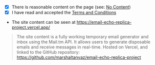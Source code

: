 <!--

Thanks for creating a pull request to request a new subdomain from JS.ORG

Before creating your pull request, please complete the following steps:

- Ensure that your pull request changes only the cnames_active.js file, adding a single new line for your subdomain request
- Tick the two checkboxes, agreeing to the sentences, below by placing an x inside the square brackets ([ ] becomes [x])
- Add a link (GitHub repository, Vercel deployment, etc.) and explanation below for your content so we can validate your request

-->

- [x] There is reasonable content on the page (see: [No Content](https://github.com/js-org/js.org/wiki/No-Content))
- [x] I have read and accepted the [Terms and Conditions](http://js.org/terms.html)
- The site content can be seen at https://email-echo-replica-project.vercel.app/

> The site content is a fully working temporary email generator and inbox using the Mail.tm API. It allows users to generate disposable emails and receive messages in real-time. Hosted on Vercel, and linked to the GitHub repository: https://github.com/marshaltanvaz/email-echo-replica-project

